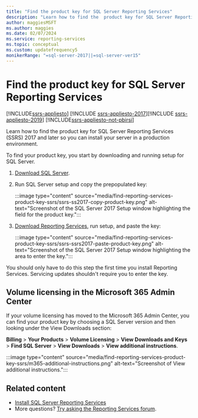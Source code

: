 ```yaml
---
title: "Find the product key for SQL Server Reporting Services"
description: "Learn how to find the  product key for SQL Server Reporting Services (SSRS) 2017 and 2019 so you can install your server in a production environment."
author: maggiesMSFT
ms.author: maggies
ms.date: 02/07/2024
ms.service: reporting-services
ms.topic: conceptual
ms.custom: updatefrequency5
monikerRange: "=sql-server-2017||=sql-server-ver15"
---
```

# Find the product key for SQL Server Reporting Services

[!INCLUDE[ssrs-appliesto](../../includes/ssrs-appliesto.md)] [!INCLUDE [ssrs-appliesto-2017](../../includes/ssrs-appliesto-2017.md)][!INCLUDE [ssrs-appliesto-2019](../../includes/ssrs-appliesto-2019.md)] [!INCLUDE[ssrs-appliesto-not-pbirsi](../../includes/ssrs-appliesto-not-pbirs.md)]

Learn how to find the  product key for SQL Server Reporting Services (SSRS) 2017 and later so you can install your server in a production environment.

To find your product key, you start by downloading and running setup for SQL Server.

1. [Download SQL Server](../../database-engine/install-windows/install-sql-server.md).
1. Run SQL Server setup and copy the prepopulated key:

    :::image type="content" source="media/find-reporting-services-product-key-ssrs/ssrs-ss2017-copy-product-key.png" alt-text="Screenshot of the SQL Server 2017 Setup window highlighting the field for the product key.":::

1. [Download Reporting Services](install-reporting-services.md), run setup, and paste the key:

    :::image type="content" source="media/find-reporting-services-product-key-ssrs/ssrs-ssrs2017-paste-product-key.png" alt-text="Screenshot of the SQL Server 2017 Setup window highlighting the area to enter the key.":::

You should only have to do this step the first time you install Reporting Services. Servicing updates shouldn't require you to enter the key.

## Volume licensing in the Microsoft 365 Admin Center
If your volume licensing has moved to the Microsoft 365 Admin Center, you can find your product key by choosing a SQL Server version and then looking under the View Downloads section:

**Billing** > **Your Products** > **Volume Licensing** > **View Downloads and Keys** > **Find SQL Server** > **View Downloads** > **View additional instructions**.

:::image type="content" source="media/find-reporting-services-product-key-ssrs/m365-additional-instructions.png" alt-text="Screenshot of View additional instructions.":::

## Related content

- [Install SQL Server Reporting Services](install-reporting-services.md)
- More questions? [Try asking the Reporting Services forum](https://go.microsoft.com/fwlink/?LinkId=620231).
